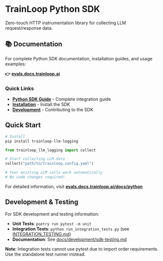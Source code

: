 # TrainLoop Python SDK

Zero-touch HTTP instrumentation library for collecting LLM request/response data.

## 📚 Documentation

For complete Python SDK documentation, installation guides, and usage examples:

**👉 [evals.docs.trainloop.ai](https://evals.docs.trainloop.ai/reference/sdk/python/api)**

### Quick Links
- **[Python SDK Guide](https://evals.docs.trainloop.ai/docs/python/quick-start)** - Complete integration guide
- **[Installation](https://evals.docs.trainloop.ai/getting-started/installation#python-sdk)** - Install the SDK
- **[Development](https://evals.docs.trainloop.ai/docs/python/development)** - Contributing to the SDK

## Quick Start

```bash
# Install
pip install trainloop-llm-logging
```

```python
from trainloop_llm_logging import collect

# Start collecting LLM data
collect("path/to/trainloop.config.yaml")

# Your existing LLM calls work automatically
# No code changes required!
```

For detailed information, visit **[evals.docs.trainloop.ai/docs/python](https://evals.docs.trainloop.ai/docs/python)**

## Development & Testing

For SDK development and testing information:

- **Unit Tests**: `poetry run pytest -m unit`
- **Integration Tests**: `python run_integration_tests.py` (see [INTEGRATION_TESTING.md](./INTEGRATION_TESTING.md))
- **Documentation**: See [docs/development/sdk-testing.md](../../docs/docs/development/sdk-testing.md)

**Note**: Integration tests cannot use pytest due to import order requirements. Use the standalone test runner instead.